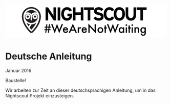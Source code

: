 ![](images/wearnotwating.png)
# Deutsche Anleitung


Januar 2016

Baustelle!

Wir arbeiten zur Zeit an dieser deutschsprachigen Anleitung, um in das Nightscout Projekt einzusteigen.




